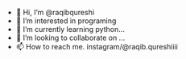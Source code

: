 - 👋 Hi, I’m @raqibqureshi
- 👀 I’m interested in programing
- 🌱 I’m currently learning python...
- 💞️ I’m looking to collaborate on ...
- 📫 How to reach me. instagram/@raqib.qureshiiii 

<!---
raqibqureshi/raqibqureshi is a ✨ special ✨ repository because its `README.md` (this file) appears on your GitHub profile.
You can click the Preview link to take a look at your changes.
--->
